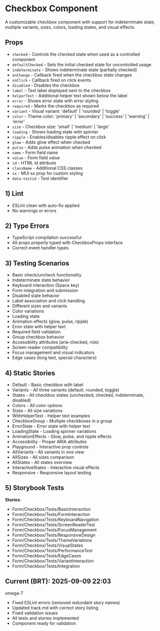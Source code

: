 # Checkbox Component

A customizable checkbox component with support for indeterminate state, multiple variants, sizes, colors, loading states, and visual effects.

## Props

- `checked` - Controls the checked state when used as a controlled component
- `defaultChecked` - Sets the initial checked state for uncontrolled usage
- `indeterminate` - Shows indeterminate state (partially checked)
- `onChange` - Callback fired when the checkbox state changes
- `onClick` - Callback fired on click events
- `disabled` - Disables the checkbox
- `label` - Text label displayed next to the checkbox
- `helperText` - Additional helper text shown below the label
- `error` - Shows error state with error styling
- `required` - Marks the checkbox as required
- `variant` - Visual variant: 'default' | 'rounded' | 'toggle'
- `color` - Theme color: 'primary' | 'secondary' | 'success' | 'warning' | 'error'
- `size` - Checkbox size: 'small' | 'medium' | 'large'
- `loading` - Shows loading state with spinner
- `ripple` - Enables/disables ripple effect on click
- `glow` - Adds glow effect when checked
- `pulse` - Adds pulse animation when checked
- `name` - Form field name
- `value` - Form field value
- `id` - HTML id attribute
- `className` - Additional CSS classes
- `sx` - MUI sx prop for custom styling
- `data-testid` - Test identifier

## 1) Lint

- ESLint clean with auto-fix applied
- No warnings or errors

## 2) Type Errors

- TypeScript compilation successful
- All props properly typed with CheckboxProps interface
- Correct event handler types

## 3) Testing Scenarios

- Basic check/uncheck functionality
- Indeterminate state behavior
- Keyboard interaction (Space key)
- Form integration and submission
- Disabled state behavior
- Label association and click handling
- Different sizes and variants
- Color variations
- Loading state
- Animation effects (glow, pulse, ripple)
- Error state with helper text
- Required field validation
- Group checkbox behavior
- Accessibility attributes (aria-checked, role)
- Screen reader compatibility
- Focus management and visual indicators
- Edge cases (long text, special characters)

## 4) Static Stories

- Default - Basic checkbox with label
- Variants - All three variants (default, rounded, toggle)
- States - All checkbox states (unchecked, checked, indeterminate, disabled)
- Colors - All color options
- Sizes - All size variations
- WithHelperText - Helper text examples
- CheckboxGroup - Multiple checkboxes in a group
- ErrorState - Error state with helper text
- LoadingState - Loading spinner variations
- AnimationEffects - Glow, pulse, and ripple effects
- Accessibility - Proper ARIA attributes
- Playground - Interactive prop controls
- AllVariants - All variants in one view
- AllSizes - All sizes comparison
- AllStates - All states overview
- InteractiveStates - Interactive visual effects
- Responsive - Responsive layout testing

## 5) Storybook Tests

**Stories**:

- Form/Checkbox/Tests/BasicInteraction
- Form/Checkbox/Tests/FormInteraction
- Form/Checkbox/Tests/KeyboardNavigation
- Form/Checkbox/Tests/ScreenReaderTest
- Form/Checkbox/Tests/FocusManagement
- Form/Checkbox/Tests/ResponsiveDesign
- Form/Checkbox/Tests/ThemeVariations
- Form/Checkbox/Tests/VisualStates
- Form/Checkbox/Tests/PerformanceTest
- Form/Checkbox/Tests/EdgeCases
- Form/Checkbox/Tests/VariantInteraction
- Form/Checkbox/Tests/Integration

## **Current (BRT)**: 2025-09-09 22:03

omega-7

- Fixed ESLint errors (removed redundant story names)
- Updated track.md with correct story listing
- Fixed validation issues
- All tests and stories implemented
- Component ready for validation
